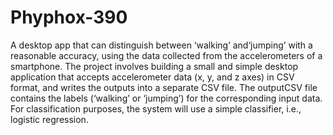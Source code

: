 # Phyphox-390

A desktop app that can distinguish between ‘walking’ and‘jumping’ with a reasonable accuracy, using the data collected from the accelerometers of a smartphone. The project involves building a small and simple desktop application that accepts accelerometer data (x, y, and z axes) in CSV format, and writes the outputs into a separate CSV file. The outputCSV file contains the labels (‘walking’ or ‘jumping’) for the corresponding input data. For classification purposes, the system will use a simple classifier, i.e., logistic regression.
